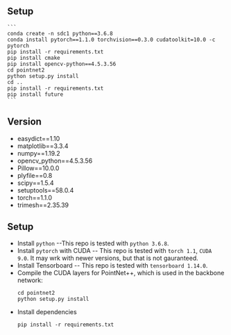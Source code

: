 ## Setup
    ```
    conda create -n sdc1 python==3.6.8
    conda install pytorch==1.1.0 torchvision==0.3.0 cudatoolkit=10.0 -c pytorch
    pip install -r requirements.txt
    pip install cmake
    pip install opencv-python==4.5.3.56
    cd pointnet2
    python setup.py install
    cd ..
    pip install -r requirements.txt
    pip install future
    ```
## Version
- easydict==1.10
- matplotlib==3.3.4
- numpy==1.19.2
- opencv_python==4.5.3.56
- Pillow==10.0.0
- plyfile==0.8
- scipy==1.5.4
- setuptools==58.0.4
- torch==1.1.0
- trimesh==2.35.39
## Setup
- Install `python` --This repo is tested with `python 3.6.8`.
- Install `pytorch` with CUDA -- This repo is tested with `torch 1.1`, `CUDA 9.0`. 
It may wrk with newer versions, but that is not gauranteed.
- Install Tensorboard -- This repo is tested with `tensorboard 1.14.0`.
- Compile the CUDA layers for PointNet++, which is used in the backbone network:
    ```
    cd pointnet2
    python setup.py install
    ```
- Install dependencies
    ```
    pip install -r requirements.txt
    ```
